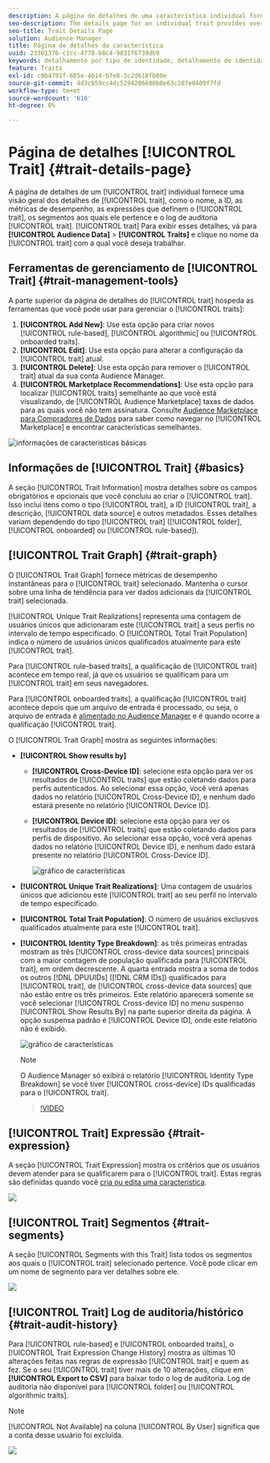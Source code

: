 ```yaml
---
description: A página de detalhes de uma característica individual fornece visão geral de informações como nome da característica, ID, métricas de desempenho, expressões que definem a característica, segmentos aos quais ela pertence e o log de auditoria de característica. Para exibir esses detalhes, vá para Dados de público-alvo > Características e clique no nome da característica com a qual deseja trabalhar.
seo-description: The details page for an individual trait provides overview of information like the trait name, ID, performance metrics, expressions that define the trait, segments it belongs to, and the trait audit log. To vew these details, go to Audience Data > Traits and click the name of the trait you want to work with.
seo-title: Trait Details Page
solution: Audience Manager
title: Página de detalhes da característica
uuid: 23301376-c1cc-4778-b8c4-9831f6739db9
keywords: detalhamento por tipo de identidade, detalhamento de identidade, relatórios de identidade de público-alvo, entre dispositivos, ID entre dispositivos, ID de dispositivo
feature: Traits
exl-id: c0b4791f-885e-4b14-b7e8-3c2d618fb80e
source-git-commit: 4d3c859cc4dc5294286680b0e63c287e0409f7fd
workflow-type: tm+mt
source-wordcount: '616'
ht-degree: 0%

---
```


# Página de detalhes [!UICONTROL Trait] {#trait-details-page}

A página de detalhes de um [!UICONTROL trait] individual fornece uma visão geral dos detalhes de [!UICONTROL trait], como o nome, a ID, as métricas de desempenho, as expressões que definem o [!UICONTROL trait], os segmentos aos quais ele pertence e o log de auditoria [!UICONTROL trait]. [!UICONTROL trait] Para exibir esses detalhes, vá para **[!UICONTROL Audience Data]** > **[!UICONTROL Traits]** e clique no nome da [!UICONTROL trait] com a qual você deseja trabalhar.

## Ferramentas de gerenciamento de [!UICONTROL Trait] {#trait-management-tools}

A parte superior da página de detalhes do [!UICONTROL trait] hospeda as ferramentas que você pode usar para gerenciar o [!UICONTROL traits]:

1. **[!UICONTROL Add New]**: Use esta opção para criar novos [!UICONTROL rule-based], [!UICONTROL algorithmic] ou [!UICONTROL onboarded traits].
2. **[!UICONTROL Edit]**: Use esta opção para alterar a configuração da [!UICONTROL trait] atual.
3. **[!UICONTROL Delete]**: Use esta opção para remover o [!UICONTROL trait] atual da sua conta Audience Manager.
4. **[!UICONTROL Marketplace Recommendations]**: Use esta opção para localizar [!UICONTROL traits] semelhante ao que você está visualizando, de [!UICONTROL Audience Marketplace] taxas de dados para as quais você não tem assinatura. Consulte [Audience Marketplace para Compradores de Dados](../audience-marketplace/marketplace-data-buyers/marketplace-data-buyers.md) para saber como navegar no [!UICONTROL Marketplace] e encontrar características semelhantes.

![informações de características básicas](assets/basic-trait-information.png)

## Informações de [!UICONTROL Trait] {#basics}

A seção [!UICONTROL Trait Information] mostra detalhes sobre os campos obrigatórios e opcionais que você concluiu ao criar o [!UICONTROL trait]. Isso inclui itens como o tipo [!UICONTROL trait], a ID [!UICONTROL trait], a descrição, [!UICONTROL data source] e outros metadados. Esses detalhes variam dependendo do tipo [!UICONTROL trait] ([!UICONTROL folder], [!UICONTROL onboarded] ou [!UICONTROL rule-based]).

## [!UICONTROL Trait Graph] {#trait-graph}

O [!UICONTROL Trait Graph] fornece métricas de desempenho instantâneas para o [!UICONTROL trait] selecionado. Mantenha o cursor sobre uma linha de tendência para ver dados adicionais da [!UICONTROL trait] selecionada.

[!UICONTROL Unique Trait Realizations] representa uma contagem de usuários únicos que adicionaram este [!UICONTROL trait] a seus perfis no intervalo de tempo especificado. O [!UICONTROL Total Trait Population] indica o número de usuários únicos qualificados atualmente para este [!UICONTROL trait].

Para [!UICONTROL rule-based traits], a qualificação de [!UICONTROL trait] acontece em tempo real, já que os usuários se qualificam para um [!UICONTROL trait] em seus navegadores.

Para [!UICONTROL onboarded traits], a qualificação [!UICONTROL trait] acontece depois que um arquivo de entrada é processado, ou seja, o arquivo de entrada é [alimentado no Audience Manager](../../faq/faq-inbound-data-ingestion.md) e é quando ocorre a qualificação [!UICONTROL trait].

O [!UICONTROL Trait Graph] mostra as seguintes informações:

* **[!UICONTROL Show results by]**
   * **[!UICONTROL Cross-Device ID]**: selecione esta opção para ver os resultados de [!UICONTROL traits] que estão coletando dados para perfis autenticados. Ao selecionar essa opção, você verá apenas dados no relatório [!UICONTROL Cross-Device ID], e nenhum dado estará presente no relatório [!UICONTROL Device ID].
   * **[!UICONTROL Device ID]**: selecione esta opção para ver os resultados de [!UICONTROL traits] que estão coletando dados para perfis de dispositivo. Ao selecionar essa opção, você verá apenas dados no relatório [!UICONTROL Device ID], e nenhum dado estará presente no relatório [!UICONTROL Cross-Device ID].

     ![gráfico de características](assets/trait-summary.gif)

* **[!UICONTROL Unique Trait Realizations]**: Uma contagem de usuários únicos que adicionou este [!UICONTROL trait] ao seu perfil no intervalo de tempo especificado.
* **[!UICONTROL Total Trait Population]**: O número de usuários exclusivos qualificados atualmente para este [!UICONTROL trait].

* **[!UICONTROL Identity Type Breakdown]**: as três primeiras entradas mostram as três [!UICONTROL cross-device data sources] principais com a maior contagem de população qualificada para [!UICONTROL trait], em ordem decrescente. A quarta entrada mostra a soma de todos os outros [!DNL DPUUIDs] ([!DNL CRM IDs]) qualificados para [!UICONTROL trait], de [!UICONTROL cross-device data sources] que não estão entre os três primeiros. Este relatório aparecerá somente se você selecionar [!UICONTROL Cross-device ID] no menu suspenso [!UICONTROL Show Results By] na parte superior direita da página. A opção suspensa padrão é [!UICONTROL Device ID], onde este relatório não é exibido.

  ![gráfico de características](assets/trait-identity.png)

  >[!NOTE]
  >
  >O Audience Manager só exibirá o relatório [!UICONTROL Identity Type Breakdown] se você tiver [!UICONTROL cross-device] IDs qualificadas para o [!UICONTROL trait].

  >[!VIDEO](https://video.tv.adobe.com/v/32079?captions=por_br)

## [!UICONTROL Trait] Expressão {#trait-expression}

A seção [!UICONTROL Trait Expression] mostra os critérios que os usuários devem atender para se qualificarem para o [!UICONTROL trait]. Estas regras são definidas quando você [cria ou edita uma característica](../../features/traits/about-trait-builder.md).

![](assets/traitExpression.png)

## [!UICONTROL Trait] Segmentos {#trait-segments}

A seção [!UICONTROL Segments with this Trait] lista todos os segmentos aos quais o [!UICONTROL trait] selecionado pertence. Você pode clicar em um nome de segmento para ver detalhes sobre ele.

![](assets/traitSegments.png)

## [!UICONTROL Trait] Log de auditoria/histórico {#trait-audit-history}

Para [!UICONTROL rule-based] e [!UICONTROL onboarded traits], o [!UICONTROL Trait Expression Change History] mostra as últimas 10 alterações feitas nas regras de expressão [!UICONTROL trait] e quem as fez. Se o seu [!UICONTROL trait] tiver mais de 10 alterações, clique em **[!UICONTROL Export to CSV]** para baixar todo o log de auditoria. Log de auditoria não disponível para [!UICONTROL folder] ou [!UICONTROL algorithmic traits].

>[!NOTE]
>
>[!UICONTROL Not Available] na coluna [!UICONTROL By User] significa que a conta desse usuário foi excluída.

![](assets/traitHistory.png)
